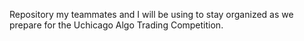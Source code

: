 Repository my teammates and I will be using to stay organized as we prepare for the Uchicago Algo Trading Competition.
